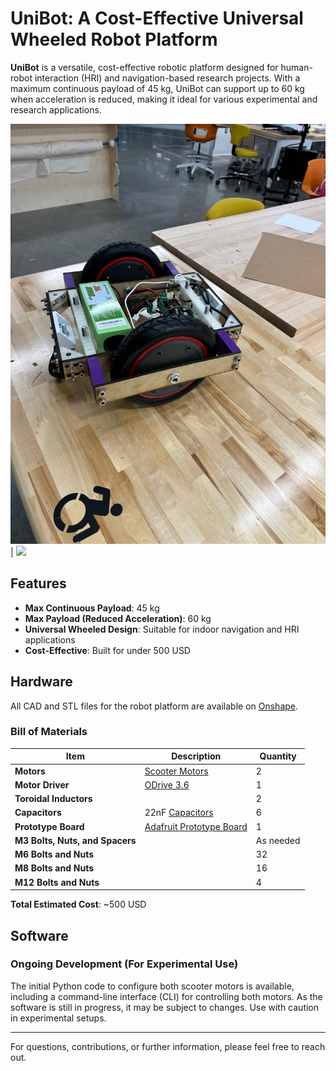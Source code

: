 # UniBot: A Cost-Effective Universal Wheeled Robot Platform

**UniBot** is a versatile, cost-effective robotic platform designed for human-robot interaction (HRI) and navigation-based research projects. With a maximum continuous payload of 45 kg, UniBot can support up to 60 kg when acceleration is reduced, making it ideal for various experimental and research applications.


![](https://github.com/Its-a-me-Ashwin/UniBot/blob/main/images/img2.jpeg) | ![]([https://...Ocean.png](https://github.com/Its-a-me-Ashwin/UniBot/blob/main/images/img1.jpeg))


## Features
- **Max Continuous Payload**: 45 kg
- **Max Payload (Reduced Acceleration)**: 60 kg
- **Universal Wheeled Design**: Suitable for indoor navigation and HRI applications
- **Cost-Effective**: Built for under 500 USD
  
## Hardware
All CAD and STL files for the robot platform are available on [Onshape](https://cad.onshape.com/documents/883918eb14141cee93e4a842/w/890805df5616e18eef3ec22b/e/70bfba5bad746f162eb9c794?renderMode=0&uiState=66fda89e42649e1b87dcbf3a).

### Bill of Materials

| Item                                | Description                                                                                  | Quantity |
|-------------------------------------|----------------------------------------------------------------------------------------------|----------|
| **Motors**                          | [Scooter Motors](https://www.amazon.com/dp/B0BBVVV962?ref=ppx_yo2ov_dt_b_fed_asin_title)      | 2        |
| **Motor Driver**                    | [ODrive 3.6](https://odriverobotics.com/shop/odrive-v36)                                      | 1        |
| **Toroidal Inductors**              |                                                                                              | 2        |
| **Capacitors**                      | 22nF [Capacitors](https://www.amazon.com/dp/B094HRK8QX?ref=ppx_yo2ov_dt_b_fed_asin_title)     | 6        |
| **Prototype Board**                 | [Adafruit Prototype Board](https://www.adafruit.com/product/1609)                            | 1        |
| **M3 Bolts, Nuts, and Spacers**     |                                                                                              | As needed |
| **M6 Bolts and Nuts**               |                                                                                              | 32       |
| **M8 Bolts and Nuts**               |                                                                                              | 16       |
| **M12 Bolts and Nuts**              |                                                                                              | 4        |

**Total Estimated Cost**: ~500 USD

## Software
### Ongoing Development (For Experimental Use)
The initial Python code to configure both scooter motors is available, including a command-line interface (CLI) for controlling both motors. As the software is still in progress, it may be subject to changes. Use with caution in experimental setups.

---

For questions, contributions, or further information, please feel free to reach out.
